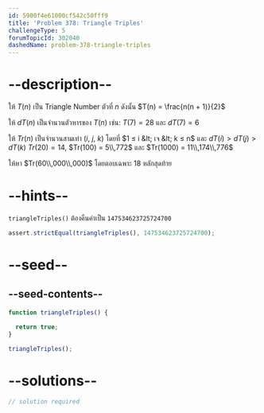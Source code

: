 ```yaml
---
id: 5900f4e61000cf542c50fff9
title: 'Problem 378: Triangle Triples'
challengeType: 5
forumTopicId: 302040
dashedName: problem-378-triangle-triples
---
```


# --description--

ให้ $T(n)$ เป็น Triangle Number ตัวที่ $n$ ดังนั้น $T(n) = \frac{n(n + 1)}{2}$

ให้ $dT(n)$ เป็นจำนวนตัวหารของ $T(n)$ เช่น: $T(7) = 28$ และ $dT(7) = 6$

ให้ $Tr(n)$ เป็นจำนวนสามเท่า ($i$, $j$, $k$) โดยที่ $1 ≤ i &lt; เจ &lt; k ≤ n$ และ $dT(i) > dT(j) > dT(k)$ $Tr(20) = 14$, $Tr(100) = 5\\,772$ และ $Tr(1000) = 11\\,174\\,776$

ให้หา $Tr(60\\,000\\,000)$ โดยตอบเฉพาะ 18 หลักสุดท้าย

# --hints--

`triangleTriples()` ต้องคืนค่าเป็น `147534623725724700`

```js
assert.strictEqual(triangleTriples(), 147534623725724700);
```

# --seed--

## --seed-contents--

```js
function triangleTriples() {

  return true;
}

triangleTriples();
```

# --solutions--

```js
// solution required
```
